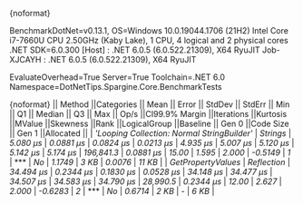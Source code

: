 {noformat}

BenchmarkDotNet=v0.13.1, OS=Windows 10.0.19044.1706 (21H2)
Intel Core i7-7660U CPU 2.50GHz (Kaby Lake), 1 CPU, 4 logical and 2 physical cores
.NET SDK=6.0.300
  [Host]     : .NET 6.0.5 (6.0.522.21309), X64 RyuJIT
  Job-XJCAYH : .NET 6.0.5 (6.0.522.21309), X64 RyuJIT

EvaluateOverhead=True  Server=True  Toolchain=.NET 6.0  
Namespace=DotNetTips.Spargine.Core.BenchmarkTests  

{noformat}
||                                    Method ||Categories ||     Mean ||    Error ||   StdDev ||   StdErr ||      Min ||       Q1 ||   Median ||       Q3 ||      Max ||     Op/s ||CI99.9% Margin ||Iterations ||Kurtosis ||MValue ||Skewness ||Rank ||LogicalGroup ||Baseline || Gen 0 ||Code Size || Gen 1 ||Allocated ||
| *'Looping Collection: Normal StringBuilder'* |    *Strings* |  *5.080 μs* | *0.0881 μs* | *0.0824 μs* | *0.0213 μs* |  *4.935 μs* |  *5.007 μs* |  *5.120 μs* |  *5.142 μs* |  *5.174 μs* | *196,841.3* |      *0.0881 μs* |      *15.00* |    *1.595* |  *2.000* |  *-0.5149* |    *1* |            *** |       *No* | *1.1749* |      *3 KB* | *0.0076* |     *11 KB* |
|                          *GetPropertyValues* | *Reflection* | *34.494 μs* | *0.2344 μs* | *0.1830 μs* | *0.0528 μs* | *34.148 μs* | *34.477 μs* | *34.507 μs* | *34.583 μs* | *34.790 μs* |  *28,990.5* |      *0.2344 μs* |      *12.00* |    *2.627* |  *2.000* |  *-0.6283* |    *2* |            *** |       *No* | *0.6714* |      *2 KB* |      *-* |      *6 KB* |
